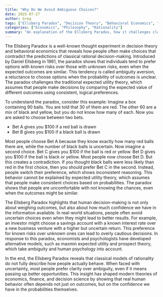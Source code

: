 ```yaml
---
title: "Why Do We Avoid Ambiguous Choices?"
date: 2025-07-27
author: Greg
tags: ["Ellsberg Paradox", "Decision Theory", "Behavioral Economics", "Ambiguity Aversion", "Expected Utility"]
categories: ["Economics", "Philosophy", "Rationality"]
summary: "An explanation of the Ellsberg Paradox, how it challenges classical decision theory, and what it shows about human preferences under uncertainty."
---
```


The Ellsberg Paradox is a well-known thought experiment in decision theory and behavioral economics that reveals how people often make choices that contradict the predictions of classical rational decision-making. Introduced by Daniel Ellsberg in 1961, the paradox shows that individuals tend to prefer options with known risks over those with unknown risks, even when the expected outcomes are similar. This tendency is called ambiguity aversion, a reluctance to choose options when the probability of outcomes is unclear. The paradox challenges the traditional expected utility theory, which assumes that people make decisions by comparing the expected value of different outcomes using consistent, logical preferences.

To understand the paradox, consider this example: Imagine a box containing 90 balls. You are told that 30 of them are red. The other 60 are a mix of black and yellow, but you do not know how many of each. Now you are asked to choose between two bets. 

* Bet A gives you $100 if a red ball is drawn
* Bet B gives you $100 if a black ball is drawn
  
Most people choose Bet A because they know exactly how many red balls there are, while the number of black balls is uncertain. Now imagine a second choice. Bet C gives you $100 if the ball is red or yellow. Bet D gives you $100 if the ball is black or yellow. Most people now choose Bet D. But this creates a contradiction. If you thought black balls were less likely than red in the first choice, then you should prefer Bet C in the second. Instead, people switch their preference, which shows inconsistent reasoning. This behavior cannot be explained by expected utility theory, which assumes that people make consistent choices based on probabilities. The paradox shows that people are uncomfortable with not knowing the chances, even when the outcomes might be similar.

The Ellsberg Paradox highlights that human decision-making is not only about weighing outcomes, but also about how much confidence we have in the information available. In real-world situations, people often avoid uncertain choices even when they might lead to better results. For example, an investor might choose a savings account with a known interest rate over a new business venture with a higher but uncertain return. This preference for known risks over unknown ones can lead to overly cautious decisions. In response to this paradox, economists and psychologists have developed alternative models, such as maxmin expected utility and prospect theory, which take ambiguity and human psychology into account.

In the end, the Ellsberg Paradox reveals that classical models of rationality do not fully describe how people actually behave. When faced with uncertainty, most people prefer clarity over ambiguity, even if it means passing up better opportunities. This insight has shaped modern theories of economics, finance, and decision science by showing that real human behavior often depends not just on outcomes, but on the confidence we have in the probabilities themselves.
